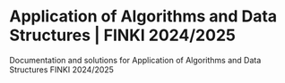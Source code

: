 # Application of Algorithms and Data Structures | FINKI 2024/2025
Documentation and solutions for Application of Algorithms and Data Structures FINKI 2024/2025
